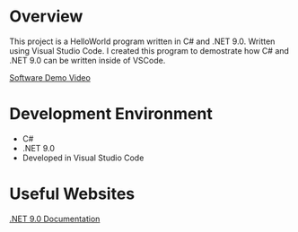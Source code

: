 # Overview

This project is a HelloWorld program written in C# and .NET 9.0. Written using Visual Studio Code. I created this program to
demostrate how C# and .NET 9.0 can be written inside of VSCode.

[Software Demo Video]([http://youtube.link.goes.here](https://youtu.be/lZYeLthY-yI))

# Development Environment

* C#
* .NET 9.0
* Developed in Visual Studio Code

# Useful Websites

[.NET 9.0 Documentation](https://learn.microsoft.com/en-us/dotnet/api/?view=net-9.0)
